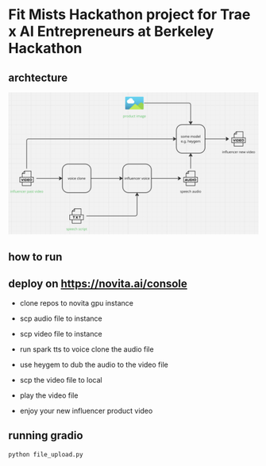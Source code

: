 # Fit Mists Hackathon project for Trae x AI Entrepreneurs at Berkeley Hackathon


## archtecture 

![archtecture](./assets/image.png)


## how to run


## deploy on https://novita.ai/console

- clone repos to novita gpu instance 

- scp audio file to instance

- scp video file to instance

- run spark tts to voice clone the audio file

- use heygem to dub the audio to the video file 

- scp the video file to local

- play the video file

- enjoy your new influencer product video 


## running gradio

```bash
python file_upload.py
```